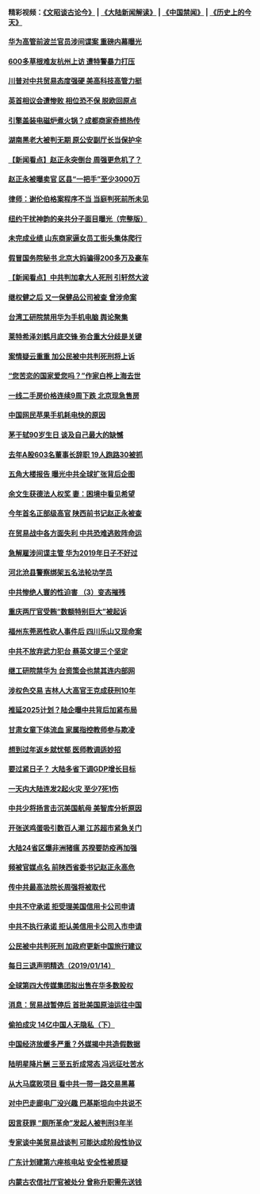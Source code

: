 #### 精彩视频：[《文昭谈古论今》](https://github.com/gfw-breaker/wenzhao/blob/master/README.md?t=01160031) | [《大陆新闻解读》](https://github.com/gfw-breaker/ntdtv-comedy/blob/master/README.md?t=01160031) | [《中国禁闻》](https://github.com/gfw-breaker/ntdtv-news/blob/master/README.md?t=01160031) | [《历史上的今天》](https://github.com/gfw-breaker/today-in-history/blob/master/README.md?t=01160031) 

#### [华为高管前波兰官员涉间谍案 重磅内幕曝光](../pages/nsc413/n10978092.md?t=01160031) 

#### [600多草根难友杭州上访 遭特警暴力打压](../pages/nsc413/n10977720.md?t=01160031) 

#### [川普对中共贸易态度强硬 美高科技高管力挺](../pages/nsc413/n10977844.md?t=01160031) 

#### [英首相议会遭惨败 相位恐不保 脱欧回原点](../pages/nsc413/n10977981.md?t=01160031) 

#### [引擎盖装电磁炉煮火锅？成都商家奇想热传](../pages/nsc413/n10978046.md?t=01160031) 

#### [湖南黑老大被判无期 原公安副厅长当保护伞](../pages/nsc413/n10977930.md?t=01160031) 

#### [【新闻看点】赵正永突倒台 周强更危机了？](../pages/nsc413/n10977794.md?t=01160031) 

#### [赵正永被曝卖官 区县“一把手”至少3000万](../pages/nsc413/n10977816.md?t=01160031) 

#### [律师：谢伦伯格案程序不当 当庭判死前所未见](../pages/nsc413/n10977889.md?t=01160031) 

#### [纽约干扰神韵的亲共分子面目曝光（完整版）](../pages/nsc413/n10977993.md?t=01160031) 

#### [未完成业绩 山东商家逼女员工街头集体爬行](../pages/nsc413/n10977802.md?t=01160031) 

#### [假冒国务院秘书 北京大妈骗得200多万及豪车](../pages/nsc413/n10977474.md?t=01160031) 

#### [【新闻看点】中共判加拿大人死刑 引轩然大波](../pages/nsc413/n10977667.md?t=01160031) 

#### [继权健之后 又一保健品公司被查 曾涉命案](../pages/nsc413/n10977849.md?t=01160031) 

#### [台湾工研院禁用华为手机电脑 舆论聚集](../pages/nsc413/n10977350.md?t=01160031) 

#### [莱特希泽刘鹤月底交锋 弥合重大分歧是关键](../pages/nsc413/n10977740.md?t=01160031) 

#### [案情疑云重重 加公民被中共判死刑将上诉](../pages/nsc413/n10977650.md?t=01160031) 

#### [“您苦恋的国家爱您吗？”作家白桦上海去世](../pages/nsc413/n10977520.md?t=01160031) 

#### [一线二手房价格连续9周下跌 北京现急售房](../pages/nsc413/n10977758.md?t=01160031) 

#### [中国网民苹果手机耗电快的原因](../pages/nsc413/n10977534.md?t=01160031) 

#### [茅于轼90岁生日 谈及自己最大的缺憾](../pages/nsc413/n10977421.md?t=01160031) 

#### [去年A股603名董事长辞职 19人跑路30被抓](../pages/nsc413/n10977654.md?t=01160031) 

#### [五角大楼报告 曝光中共全球扩张背后企图](../pages/nsc413/n10977657.md?t=01160031) 

#### [余文生获德法人权奖 妻：困境中看见希望](../pages/nsc413/n10976147.md?t=01160031) 

#### [今年首名正部级高官 陕西前书记赵正永被查](../pages/nsc413/n10977431.md?t=01160031) 

#### [在贸易战中各方面失利 中共恐难逃败阵命运](../pages/nsc413/n10977366.md?t=01160031) 

#### [急解雇涉间谍主管 华为2019年日子不好过](../pages/nsc413/n10976038.md?t=01160031) 

#### [河北沧县警察绑架五名法轮功学员](../pages/nsc413/n10975512.md?t=01160031) 


#### [中共惨绝人寰的性迫害 （3）变态摧残](../pages/nsc413/n10920558.md?t=01160031) 

#### [重庆两厅官受贿“数额特别巨大”被起诉](../pages/nsc413/n10977082.md?t=01160031) 

#### [福州东莞恶性砍人事件后 四川乐山又现命案](../pages/nsc413/n10976821.md?t=01160031) 

#### [中共不放弃武力犯台 蔡英文提三个坚定](../pages/nsc413/n10976997.md?t=01160031) 

#### [继工研院禁华为 台资策会也禁其连内部网](../pages/nsc413/n10976937.md?t=01160031) 

#### [涉权色交易 吉林人大高官王克成获刑10年](../pages/nsc413/n10976904.md?t=01160031) 

#### [推延2025计划？陆企曝中共背后加紧布局](../pages/nsc413/n10976795.md?t=01160031) 

#### [甘肃女童下体流血 家属指控教师参与欺凌](../pages/nsc413/n10976372.md?t=01160031) 

#### [想到过年返乡就忧郁 医师教调适妙招](../pages/nsc413/n10976777.md?t=01160031) 

#### [要过紧日子？ 大陆多省下调GDP增长目标](../pages/nsc413/n10976256.md?t=01160031) 

#### [一天内大陆连发2起火灾 至少7死1伤](../pages/nsc413/n10976624.md?t=01160031) 

#### [中共少将扬言击沉美国航母 美智库分析原因](../pages/nsc413/n10976673.md?t=01160031) 

#### [开张送鸡蛋吸引数百人潮 江苏超市紧急关门](../pages/nsc413/n10976204.md?t=01160031) 

#### [大陆24省区爆非洲猪瘟 苏揆要防疫再加强](../pages/nsc413/n10976445.md?t=01160031) 

#### [频被官媒点名 前陕西省委书记赵正永高危](../pages/nsc413/n10976271.md?t=01160031) 

#### [传中共最高法院长周强将被取代](../pages/nsc413/n10976183.md?t=01160031) 

#### [中共不守承诺 拒受理美国信用卡公司申请](../pages/nsc413/n10975605.md?t=01160031) 

#### [中共不执行承诺 拒认美信用卡公司入市申请](../pages/nsc413/n10976156.md?t=01160031) 

#### [公民被中共判死刑 加政府更新中国旅行建议](../pages/nsc413/n10976159.md?t=01160031) 

#### [每日三退声明精选（2019/01/14）](../pages/nsc413/n10976237.md?t=01160031) 

#### [全球第四大传媒集团拟出售在华多数股权](../pages/nsc413/n10975987.md?t=01160031) 

#### [消息：贸易战暂停后 首批美国原油运往中国](../pages/nsc413/n10976142.md?t=01160031) 

#### [偷拍成灾 14亿中国人无隐私（下）](../pages/nsc413/n10972121.md?t=01160031) 

#### [中国经济放缓多严重？外媒揭中共造假数据](../pages/nsc413/n10975554.md?t=01160031) 

#### [陆明星降片酬 三至五折成常态 冯远征吐苦水](../pages/nsc413/n10975329.md?t=01160031) 

#### [从大马腐败项目 看中共一带一路交易黑幕](../pages/nsc413/n10975091.md?t=01160031) 

#### [对中巴走廊电厂没兴趣 巴基斯坦向中共说不](../pages/nsc413/n10975898.md?t=01160031) 

#### [因言获罪 “厕所革命”发起人被判刑3年半](../pages/nsc413/n10975756.md?t=01160031) 

#### [专家谈中美贸易战谈判 可能达成阶段性协议](../pages/nsc413/n10975743.md?t=01160031) 

#### [广东计划建第六座核电站 安全性被质疑](../pages/nsc413/n10975625.md?t=01160031) 

#### [内蒙古农信社厅官被处分 曾称升职需先送钱](../pages/nsc413/n10975720.md?t=01160031) 

